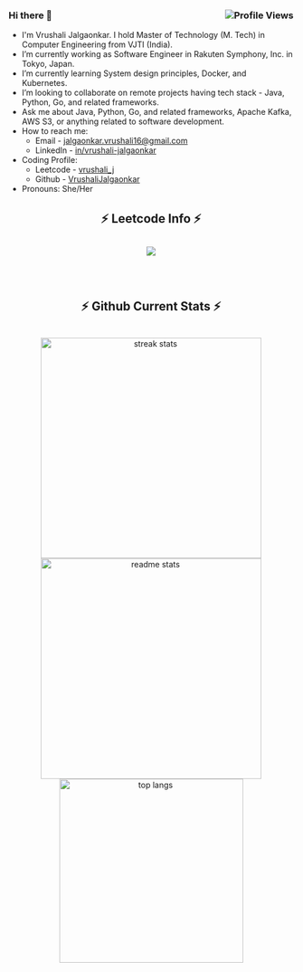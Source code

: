 ### Hi there 👋 <img align="right" src="https://komarev.com/ghpvc/?username=VrushaliJalgaonkar&color=blue" alt="Profile Views" />

- I'm Vrushali Jalgaonkar. I hold Master of Technology (M. Tech) in Computer Engineering from VJTI (India).
- I’m currently working as Software Engineer in Rakuten Symphony, Inc. in Tokyo, Japan.
- I’m currently learning System design principles, Docker, and Kubernetes.
- I’m looking to collaborate on remote projects having tech stack - Java, Python, Go, and related frameworks.
- Ask me about Java, Python, Go, and related frameworks, Apache Kafka, AWS S3, or anything related to software development.
- How to reach me:  
  - Email - jalgaonkar.vrushali16@gmail.com  
  - LinkedIn - [in/vrushali-jalgaonkar](https://www.linkedin.com/in/vrushali-jalgaonkar/)  
- Coding Profile:  
  - Leetcode - [vrushali_j](https://leetcode.com/vrushali_j/)  
  - Github - [VrushaliJalgaonkar](https://github.com/VrushaliJalgaonkar)  
- Pronouns: She/Her

<h2 align="center">⚡ Leetcode Info ⚡<h2>  
<p align="center"> 
  
  <img  align=top flex-grow=1 src="https://leetcard.jacoblin.cool/vrushali_j?theme=dark&font=Nunito&ext=heatmap" />  
</p>

<br/>
  <h2 align="center">⚡ Github Current Stats ⚡</h2>
<br>
<div align=center>
  <img width=390 src="https://streak-stats.demolab.com/?user=VrushaliJalgaonkar&count_private=true&theme=react&border_radius=10" alt="streak stats"/>
  <img width=390 src="https://github-readme-stats.vercel.app/api?username=VrushaliJalgaonkar&show_icons=true&theme=react&rank_icon=github&border_radius=10" alt="readme stats" />
  <img width=325 align="center" src="https://github-readme-stats.vercel.app/api/top-langs/?username=VrushaliJalgaonkar&hide=HTML&langs_count=8&layout=compact&theme=react&border_radius=10&size_weight=0.5&count_weight=0.5&exclude_repo=github-readme-stats" alt="top langs" />
</div>

  <br/>
